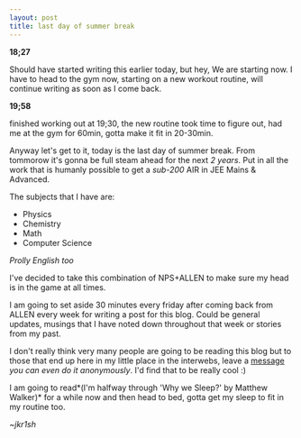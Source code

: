 ```yaml
---
layout: post
title: last day of summer break
---
```


**18;27**

Should have started writing this earlier today, but hey, We are starting now. I have to head to the gym now, starting on a new workout routine, will continue writing as soon as I come back.

**19;58**

finished working out at 19;30, the new routine took time to figure out, had me at the gym for 60min, gotta make it fit in 20-30min.

Anyway let's get to it, today is the last day of summer break. From tommorow it's gonna be full steam ahead for the next *2 years*. Put in all the work that is humanly possible to get a *sub-200* AIR in JEE Mains & Advanced.

The subjects that I have are:
- Physics
- Chemistry
- Math
- Computer Science

*Prolly English too*

I've decided to take this combination of NPS+ALLEN to make sure my head is in the game at all times.

I am going to set aside 30 minutes every friday after coming back from ALLEN every week for writing a post for this blog. Could be general updates, musings that I have noted down throughout that week or stories from my past.

I don't really think very many people are going to be reading this blog but to those that end up here in my little place in the interwebs, leave a [message](https://jkr1sh.github.io/blog/contact.html) *you can even do it anonymously*. I'd find that to be really cool :)

I am going to read*(I'm halfway through 'Why we Sleep?' by Matthew Walker)* for a while now and then head to bed, gotta get my sleep to fit in my routine too.


*~jkr1sh*
